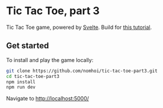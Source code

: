 # Tic Tac Toe, part 3
Tic Tac Toe game, powered by [Svelte](https://github.com/sveltejs/svelte). Build for [this tutorial](https://habr.com/ru/post/459906/).

## Get started
To install and play the game locally:
```bash
git clone https://github.com/nomhoi/tic-tac-toe-part3.git
cd tic-tac-toe-part3
npm install
npm run dev
```
Navigate to [http://localhost:5000/](http://localhost:5000/)
